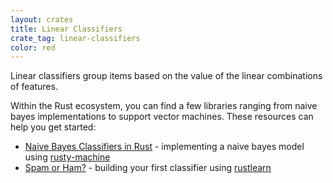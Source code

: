 ```yaml
---
layout: crates
title: Linear Classifiers
crate_tag: linear-classifiers
color: red
---
```


Linear classifiers group items based on the value of the linear combinations of features.

Within the Rust ecosystem, you can find a few libraries ranging from naive bayes implementations
to support vector machines. These resources can help you get started:

- [Naive Bayes Classifiers in Rust](http://athemathmo.github.io/2016/04/08/naive-bayes-rusty-machine.html) - implementing a naive bayes model using [rusty-machine](https://crates.io/crates/rusty-machine)
- [Spam or Ham?](https://github.com/rust-community/rustbridge/tree/master/workshops/src/machine_learning) - building your first classifier using [rustlearn](https://crates.io/crates/rusty-machine)
